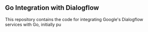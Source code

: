 ## Go Integration with Dialogflow
This repository contains the code for integrating Google's Dialogflow services with Go, initially pu